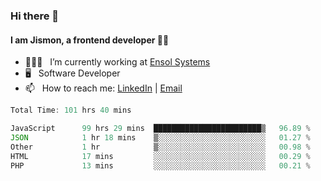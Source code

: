 ### Hi there 👋

#### I am Jismon, a frontend developer 👦🏻

- 🧑🏻‍💻   &nbsp; I’m currently working at <a href='https://www.ensolsystems.com/' target="_blank">Ensol Systems</a>
- 🖥   &nbsp; Software Developer
- 📫   &nbsp; How to reach me: <a href='https://www.linkedin.com/in/jismonthomas/'>LinkedIn</a> | <a href='mailto:hellojismonthomas@gmail.com'>Email</a>

<!--START_SECTION:waka-->

```javascript
Total Time: 101 hrs 40 mins

JavaScript      99 hrs 29 mins  ████████████████████████▒   96.89 %
JSON            1 hr 18 mins    ▒░░░░░░░░░░░░░░░░░░░░░░░░   01.27 %
Other           1 hr            ▒░░░░░░░░░░░░░░░░░░░░░░░░   00.98 %
HTML            17 mins         ░░░░░░░░░░░░░░░░░░░░░░░░░   00.29 %
PHP             13 mins         ░░░░░░░░░░░░░░░░░░░░░░░░░   00.21 %
```

<!--END_SECTION:waka-->

<!--
**jismonthomas/jismonthomas** is a ✨ _special_ ✨ repository because its `README.md` (this file) appears on your GitHub profile.

Here are some ideas to get you started:

- 🔭 I’m currently working on ...
- 🌱 I’m currently learning ...
- 👯 I’m looking to collaborate on ...
- 🤔 I’m looking for help with ...
- 💬 Ask me about ...
- 📫 How to reach me: ...
- 😄 Pronouns: ...
- ⚡ Fun fact: ...
-->
